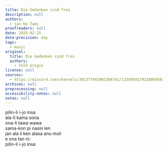 ```yaml
---
title: Die Gedanken sind frei
description: null
authors:
  - jan Ke Tami
proofreaders: null
date: 2025-02-25
date-precision: day
tags:
  - music
original:
  title: Die Gedanken sind frei
  authors:
    - folk origin
license: null
sources:
  - https://discord.com/channels/301377942062366741/1335050179228864592/1343915876641931295
archives: null
preprocessing: null
accessibility-notes: null
notes: null
---
```


pilin-li i-jo insa  \
ala-li kama sona  \
ona-li tawa wawa  \
sama-kon pi nasin len  \
jan ala li ken alasa anu moli  \
e ona tan ni:  \
pilin-li i-jo insa
